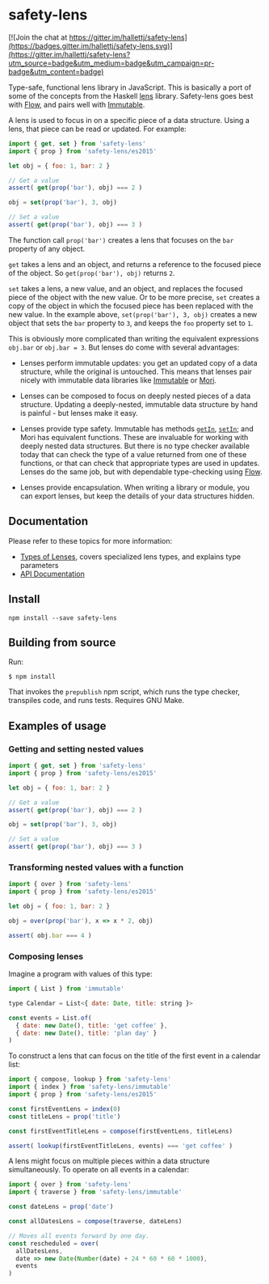 safety-lens
===========

[![Join the chat at https://gitter.im/hallettj/safety-lens](https://badges.gitter.im/hallettj/safety-lens.svg)](https://gitter.im/hallettj/safety-lens?utm_source=badge&utm_medium=badge&utm_campaign=pr-badge&utm_content=badge)

Type-safe, functional lens library in JavaScript.
This is basically a port of some of the concepts from the Haskell [lens][] library.
Safety-lens goes best with [Flow][], and pairs well with [Immutable][].

[lens]: https://hackage.haskell.org/package/lens
[Flow]: http://flowtype.org/

A lens is used to focus in on a specific piece of a data structure.
Using a lens, that piece can be read or updated.
For example:

```js
import { get, set } from 'safety-lens'
import { prop } from 'safety-lens/es2015'

let obj = { foo: 1, bar: 2 }

// Get a value
assert( get(prop('bar'), obj) === 2 )

obj = set(prop('bar'), 3, obj)

// Set a value
assert( get(prop('bar'), obj) === 3 )
```

The function call `prop('bar')` creates a lens that focuses on the `bar`
property of any object.

`get` takes a lens and an object, and returns a reference to the focused piece
of the object.
So `get(prop('bar'), obj)` returns `2`.

`set` takes a lens, a new value, and an object, and replaces the focused piece
of the object with the new value.
Or to be more precise, `set` creates a copy of the object in which the focused
piece has been replaced with the new value.
In the example above, `set(prop('bar'), 3, obj)` creates a new object that sets
the `bar` property to `3`, and keeps the `foo` property set to `1`.

This is obviously more complicated than writing the equivalent expressions
`obj.bar` or `obj.bar = 3`.
But lenses do come with several advantages:

- Lenses perform immutable updates: you get an updated copy of a data structure, while the original is untouched.
  This means that lenses pair nicely with immutable data libraries like [Immutable][] or [Mori][].

- Lenses can be composed to focus on deeply nested pieces of a data structure.
  Updating a deeply-nested, immutable data structure by hand is painful -
  but lenses make it easy.

- Lenses provide type safety.
  Immutable has methods [`getIn`][getIn], [`setIn`][setIn];
  and Mori has equivalent functions.
  These are invaluable for working with deeply nested data structures.
  But there is no type checker available today that can check the type of
  a value returned from one of these functions,
  or that can check that appropriate types are used in updates.
  Lenses do the same job, but with dependable type-checking using [Flow][].

- Lenses provide encapsulation.
  When writing a library or module,
  you can export lenses, but keep the details of your data structures hidden.

[Immutable]: https://facebook.github.io/immutable-js/
[Mori]: https://swannodette.github.io/mori/
[getIn]: https://facebook.github.io/immutable-js/docs/#/Iterable/getIn
[setIn]: https://facebook.github.io/immutable-js/docs/#/Map/setIn


## Documentation

Please refer to these topics for more information:

- [Types of Lenses][], covers specialized lens types, and explains type parameters
- [API Documentation][]

[Types of Lenses]: doc/types-of-lenses.md
[API Documentation]: doc/api-documentation.md


## Install

```
npm install --save safety-lens
```


## Building from source

Run:

```
$ npm install
```

That invokes the `prepublish` npm script,
which runs the type checker, transpiles code, and runs tests.
Requires GNU Make.

## Examples of usage

### Getting and setting nested values

```js
import { get, set } from 'safety-lens'
import { prop } from 'safety-lens/es2015'

let obj = { foo: 1, bar: 2 }

// Get a value
assert( get(prop('bar'), obj) === 2 )

obj = set(prop('bar'), 3, obj)

// Set a value
assert( get(prop('bar'), obj) === 3 )
```

### Transforming nested values with a function

```js
import { over } from 'safety-lens'
import { prop } from 'safety-lens/es2015'

let obj = { foo: 1, bar: 2 }

obj = over(prop('bar'), x => x * 2, obj)

assert( obj.bar === 4 )
```

### Composing lenses

Imagine a program with values of this type:

```js
import { List } from 'immutable'

type Calendar = List<{ date: Date, title: string }>

const events = List.of(
  { date: new Date(), title: 'get coffee' },
  { date: new Date(), title: 'plan day' }
)
```

To construct a lens that can focus on the title of the first event in a calendar list:

```js
import { compose, lookup } from 'safety-lens'
import { index } from 'safety-lens/immutable'
import { prop } from 'safety-lens/es2015'

const firstEventLens = index(0)
const titleLens = prop('title')

const firstEventTitleLens = compose(firstEventLens, titleLens)

assert( lookup(firstEventTitleLens, events) === 'get coffee' )
```

A lens might focus on multiple pieces within a data structure simultaneously.
To operate on all events in a calendar:

```js
import { over } from 'safety-lens'
import { traverse } from 'safety-lens/immutable'

const dateLens = prop('date')

const allDatesLens = compose(traverse, dateLens)

// Moves all events forward by one day.
const rescheduled = over(
  allDatesLens,
  date => new Date(Number(date) + 24 * 60 * 60 * 1000),
  events
)
```
